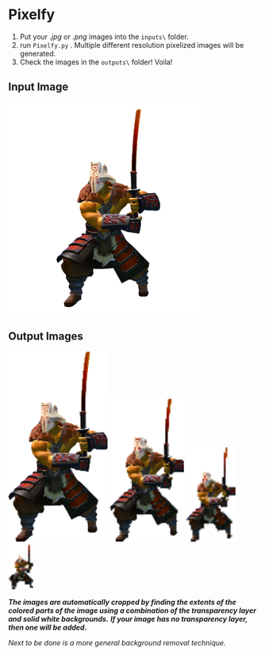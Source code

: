 # Pixelfy

1. Put your *.jpg* or *.png* images into the `inputs\` folder.
2. run `Pixelfy.py` . Multiple different resolution pixelized images will be generated.
3. Check the images in the `outputs\` folder! Voila!

## Input Image
<img src="examples/inputs/jugg.png?raw=true" width="400">

## Output Images
<img src="examples/outputs/jugg/jugg_128.png?raw=true" width="200">  <img src="examples/outputs/jugg/jugg_64.png?raw=true" width="150"> <img src="examples/outputs/jugg/jugg_32.png?raw=true" width="100"> <img src="examples/outputs/jugg/jugg_16.png?raw=true" width="50">

***The images are automatically cropped by finding the extents of the colored parts of the image using a combination of the transparency layer and solid white backgrounds.***
***If your image has no transparency layer, then one will be added.***

*Next to be done is a more general background removal technique.*
